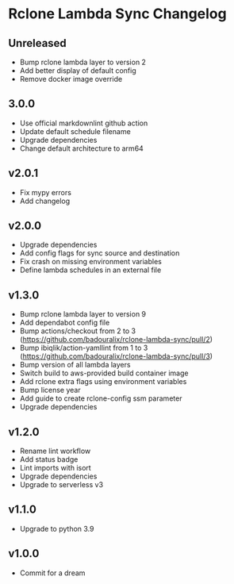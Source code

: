 # Rclone Lambda Sync Changelog

## Unreleased

- Bump rclone lambda layer to version 2
- Add better display of default config
- Remove docker image override

## 3.0.0

- Use official markdownlint github action
- Update default schedule filename
- Upgrade dependencies
- Change default architecture to arm64

## v2.0.1

- Fix mypy errors
- Add changelog

## v2.0.0

- Upgrade dependencies
- Add config flags for sync source and destination
- Fix crash on missing environment variables
- Define lambda schedules in an external file

## v1.3.0

- Bump rclone lambda layer to version 9
- Add dependabot config file
- Bump actions/checkout from 2 to 3 (<https://github.com/badouralix/rclone-lambda-sync/pull/2>)
- Bump ibiqlik/action-yamllint from 1 to 3 (<https://github.com/badouralix/rclone-lambda-sync/pull/3>)
- Bump version of all lambda layers
- Switch build to aws-provided build container image
- Add rclone extra flags using environment variables
- Bump license year
- Add guide to create rclone-config ssm parameter
- Upgrade dependencies

## v1.2.0

- Rename lint workflow
- Add status badge
- Lint imports with isort
- Upgrade dependencies
- Upgrade to serverless v3

## v1.1.0

- Upgrade to python 3.9

## v1.0.0

- Commit for a dream
